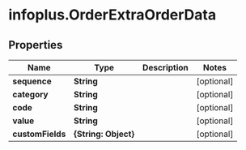 # infoplus.OrderExtraOrderData

## Properties
Name | Type | Description | Notes
------------ | ------------- | ------------- | -------------
**sequence** | **String** |  | [optional] 
**category** | **String** |  | [optional] 
**code** | **String** |  | [optional] 
**value** | **String** |  | [optional] 
**customFields** | **{String: Object}** |  | [optional] 


